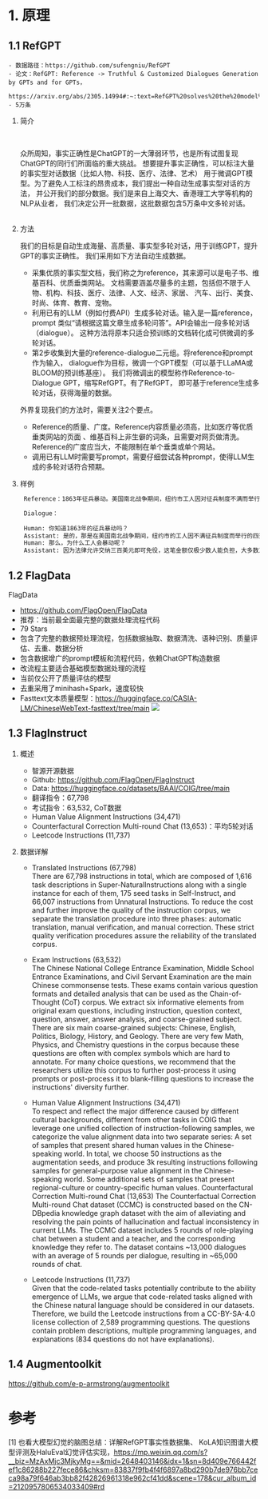# 1. 原理

## 1.1 RefGPT

    - 数据路径：https://github.com/sufengniu/RefGPT
    - 论文：RefGPT: Reference -> Truthful & Customized Dialogues Generation by GPTs and for GPTs，
           https://arxiv.org/abs/2305.14994#:~:text=RefGPT%20solves%20the%20model%20hallucination%20in%20dialogue%20generation,highly%20customization%20capability%2C%20which%20previous%20studies%20have%20ignored.
    - 5万条

1. 简介

    <br/>
   
    众所周知，事实正确性是ChatGPT的一大薄弱环节，也是所有试图复现ChatGPT的同行们所面临的重大挑战。
    想要提升事实正确性，可以标注大量的事实型对话数据（比如人物、科技、医疗、法律、艺术）
    用于微调GPT模型。为了避免人工标注的昂贵成本，我们提出一种自动生成事实型对话的方法，
    并公开我们的部分数据。我们是来自上海交大、香港理工大学等机构的NLP从业者，
    我们决定公开一批数据，这批数据包含5万条中文多轮对话。  
    <br/>   

2. 方法

    我们的目标是自动生成海量、高质量、事实型多轮对话，用于训练GPT，提升GPT的事实正确性。
    我们采用如下方法自动生成数据。

    - 采集优质的事实型文档，我们称之为reference，其来源可以是电子书、维基百科、优质垂类网站。
      文档需要涵盖尽量多的主题，包括但不限于人物、机构、科技、医疗、法律、人文、经济、家居、
      汽车、出行、美食、时尚、体育、教育、宠物。
    - 利用已有的LLM（例如付费API）生成多轮对话。输入是一篇reference，prompt
      类似“请根据这篇文章生成多轮问答”。API会输出一段多轮对话（dialogue）。
      这种方法将原本只适合预训练的文档转化成可供微调的多轮对话。
    - 第2步收集到大量的reference-dialogue二元组。将reference和prompt作为输入，
      dialogue作为目标，微调一个GPT模型（可以基于LLaMA或BLOOM的预训练基座）。
      我们将微调出的模型称作Reference-to-Dialogue GPT，缩写RefGPT。有了RefGPT，
      即可基于reference生成多轮对话，获得海量的数据。
   
    外界复现我们的方法时，需要关注2个要点。

    - Reference的质量、广度。Reference内容质量必须高，比如医疗等优质垂类网站的页面
      、维基百科上非生僻的词条，且需要对网页做清洗。Reference的广度应当大，不能限制在单个垂类或单个网站。
    - 调用已有LLM时需要写prompt，需要仔细尝试各种prompt，使得LLM生成的多轮对话符合预期。
    
3. 样例
 
   ```markdown
    Reference：1863年征兵暴动。美国南北战争期间，纽约市工人因对征兵制度不满而举行的四天暴动。法律允许交纳三百美元即可免役，这笔金额仅极少数人能负担。1863年7月11日纽约市点名入伍一开始，大批白人（多为工人）涌上街头，攻打征兵总部，烧毁房屋。在纽约市，白人对于解放后南方来的黑人进入劳工市场，特别是许多雇主雇用黑人破坏罢工，又有嫉恨，于是暴动者时常砸毁无辜的黑人家庭和商店。约一百人死亡（多为暴民）。

    Dialogue：
    
    Human: 你知道1863年的征兵暴动吗？
    Assistant: 是的，那是在美国南北战争期间，纽约市的工人因不满征兵制度而举行的四天暴动。
    Human: 那么，为什么工人会暴动呢？
    Assistant: 因为法律允许交纳三百美元即可免役，这笔金额仅极少数人能负担，大多数工人无法承受这样的费用。
    ```

## 1.2 FlagData

FlagData
- https://github.com/FlagOpen/FlagData
- 推荐：当前最全面最完整的数据处理流程代码
- 79 Stars
- 包含了完整的数据预处理流程，包括数据抽取、数据清洗、语种识别、质量评估、去重、数据分析
- 包含数据增广的prompt模板和流程代码，依赖ChatGPT构造数据
- 改流程主要适合基础模型数据处理的流程
- 当前仅公开了质量评估的模型
- 去重采用了minihash+Spark，速度较快
- Fasttext文本质量模型：https://huggingface.co/CASIA-LM/ChineseWebText-fasttext/tree/main
![](.01_清洗工具_images/FlagData流程.png)

## 1.3 FlagInstruct

1. 概述

   - 智源开源数据
   - Github: https://github.com/FlagOpen/FlagInstruct
   - Data: https://huggingface.co/datasets/BAAI/COIG/tree/main
   - 翻译指令：67,798
   - 考试指令：63,532, CoT数据
   - Human Value Alignment Instructions (34,471)
   - Counterfactural Correction Multi-round Chat (13,653)：平均5轮对话
   - Leetcode Instructions (11,737)

2. 数据详解

    - Translated Instructions (67,798)   
    There are 67,798 instructions in total, which are composed of 1,616 task descriptions 
    in Super-NaturalInstructions along with a single instance for each of them, 175 
    seed tasks in Self-Instruct, and 66,007 instructions from Unnatural Instructions. 
    To reduce the cost and further improve the quality of the instruction corpus, 
    we separate the translation procedure into three phases: automatic translation, 
    manual verification, and manual correction. These strict quality verification 
    procedures assure the reliability of the translated corpus.
    
    - Exam Instructions (63,532)     
    The Chinese National College Entrance Examination, Middle School 
    Entrance Examinations, and Civil Servant Examination are the main Chinese commonsense tests. 
    These exams contain various question formats and detailed analysis that can be used 
    as the Chain-of-Thought (CoT) corpus. We extract six informative elements 
    from original exam questions, including instruction, question context, question, 
    answer, answer analysis, and coarse-grained subject. There are six main 
    coarse-grained subjects: Chinese, English, Politics, Biology, History, and Geology. 
    There are very few Math, Physics, and Chemistry questions in the corpus 
    because these questions are often with complex symbols which are hard to annotate. 
    For many choice questions, we recommend that the researchers utilize 
    this corpus to further post-process it using prompts or post-process it to 
    blank-filling questions to increase the instructions' diversity further.
    
    - Human Value Alignment Instructions (34,471)    
    To respect and reflect the major difference caused by different cultural backgrounds, 
    different from other tasks in COIG that leverage one unified collection of instruction-following 
    samples, we categorize the value alignment data into two separate series: 
    A set of samples that present shared human values in the Chinese-speaking world. In total, 
    we choose 50 instructions as the augmentation seeds, and produce 3k resulting 
    instructions following samples for general-purpose value alignment in the Chinese-speaking world.
    Some additional sets of samples that present regional-culture or country-specific human values.
    Counterfactural Correction Multi-round Chat (13,653)
    The Counterfactual Correction Multi-round Chat dataset (CCMC) is constructed based on the 
    CN-DBpedia knowledge graph dataset with the aim of alleviating and resolving the pain points 
    of hallucination and factual inconsistency in current LLMs. The CCMC dataset includes 
    5 rounds of role-playing chat between a student and a teacher, and the 
    corresponding knowledge they refer to. The dataset contains ~13,000 dialogues with 
    an average of 5 rounds per dialogue, resulting in ~65,000 rounds of chat.
    
    - Leetcode Instructions (11,737)       
    Given that the code-related tasks potentially contribute to the ability emergence 
    of LLMs, we argue that code-related tasks aligned with the Chinese natural language 
    should be considered in our datasets. Therefore, we build the Leetcode 
    instructions from a CC-BY-SA-4.0 license collection of 2,589 programming questions. 
    The questions contain problem descriptions, multiple programming languages, 
    and explanations (834 questions do not have explanations).


## 1.4 Augmentoolkit

https://github.com/e-p-armstrong/augmentoolkit

# 参考

[1] 也看大模型幻觉的脑图总结：详解RefGPT事实性数据集、
     KoLA知识图谱大模型评测及HaluEval幻觉评估实现，https://mp.weixin.qq.com/s?__biz=MzAxMjc3MjkyMg==&mid=2648403146&idx=1&sn=8d409e766442fef1c86288b227fece86&chksm=83837f9fb4f4f6897a8bd290b7de976bb7ceca98a79f646ab3bb82f42826961318e962cf41dd&scene=178&cur_album_id=2120957806534033409#rd

